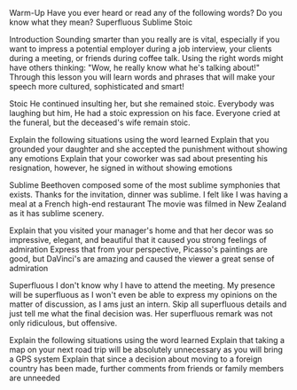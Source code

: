 Warm-Up
Have you ever heard or read any of the following words?
Do you know what they mean?
Superfluous
Sublime
Stoic

Introduction
Sounding smarter than you really are is vital, especially if you want to impress a potential employer during a job interview, your clients during a meeting, or friends during coffee talk. Using the right words might have others thinking: "Wow, he really know what he's talking about!"
Through this lesson you will learn words and phrases that will make your speech more cultured, sophisticated and smart!

Stoic
He continued insulting her, but she remained stoic.
Everybody was laughing but him, He had a stoic expression on his face.
Everyone cried at the funeral, but the deceased's wife remain stoic.

Explain the following situations using the word learned
Explain that you grounded your daughter and she accepted the punishment without showing any emotions
Explain that your coworker was sad about presenting his resignation, however, he signed in without showing emotions

Sublime
Beethoven composed some of the most sublime symphonies that exists.
Thanks for the invitation, dinner was sublime. I felt like I was having a meal at a French high-end restaurant
The movie was filmed in New Zealand as it has sublime scenery.

Explain that you visited your manager's home and that her decor was so impressive, elegant, and beautiful that it caused you strong feelings of admiration
Express that from your perspective, Picasso's paintings are good, but DaVinci's are amazing and caused the viewer a great sense of admiration

Superfluous
I don't know why I have to attend the meeting. My presence will be superfluous as I won't even be able to express my opinions on the matter of discussion, as I ams just an intern.
Skip all superfluous details and just tell me what the final decision was.
Her superfluous remark was not only ridiculous, but offensive.

Explain the following situations using the word learned
Explain that taking a map on your next road trip will be absolutely unnecessary as you will bring a GPS system
Explain that since a decision about moving to a foreign country has been made, further comments from friends or family members are unneeded




